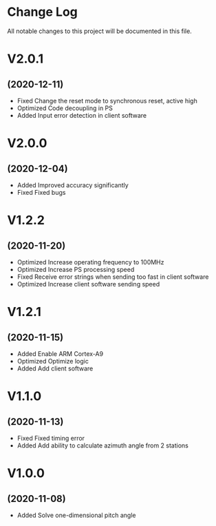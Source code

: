 # Change Log

All notable changes to this project will be documented in this file.

# V2.0.1
## (2020-12-11)

* Fixed Change the reset mode to synchronous reset, active high
* Optimized Code decoupling in PS
* Added Input error detection in client software

# V2.0.0
## (2020-12-04)

* Added Improved accuracy significantly
* Fixed Fixed bugs

# V1.2.2
## (2020-11-20)

* Optimized Increase operating frequency to 100MHz
* Optimized Increase PS processing speed
* Fixed Receive error strings when sending too fast in client software
* Optimized Increase client software sending speed

# V1.2.1
## (2020-11-15)

* Added Enable ARM Cortex-A9
* Optimized Optimize logic
* Added Add client software

# V1.1.0
## (2020-11-13)

* Fixed Fixed timing error
* Added Add ability to calculate azimuth angle from 2 stations

# V1.0.0
## (2020-11-08)

* Added Solve one-dimensional pitch angle